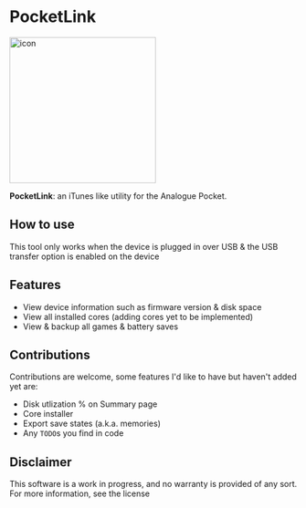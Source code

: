 # PocketLink

<img src="/JJH47E/PocketLink/raw/main/Assets/pocketx2.png" alt="icon" width="256" height="256">

**PocketLink**: an iTunes like utility for the Analogue Pocket.

## How to use

This tool only works when the device is plugged in over USB & the USB transfer option is enabled on the device

## Features

- View device information such as firmware version & disk space
- View all installed cores (adding cores yet to be implemented)
- View & backup all games & battery saves

## Contributions

Contributions are welcome, some features I'd like to have but haven't added yet are:

- Disk utlization % on Summary page
- Core installer
- Export save states (a.k.a. memories)
- Any `TODO`s you find in code

## Disclaimer

This software is a work in progress, and no warranty is provided of any sort. For more information, see the license
